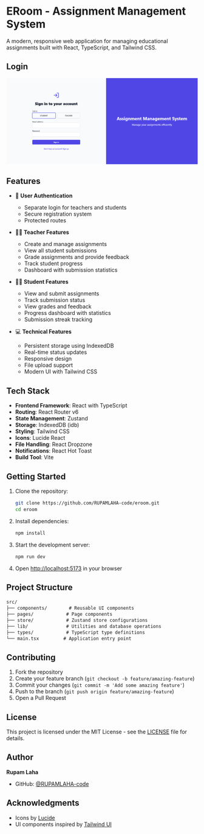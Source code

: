 # ERoom - Assignment Management System

A modern, responsive web application for managing educational assignments built with React, TypeScript, and Tailwind CSS.

## Login

![Homepage Screenshot](./images/image2.png)

## Features

- 🔐 **User Authentication**
  - Separate login for teachers and students
  - Secure registration system
  - Protected routes

- 👩‍🏫 **Teacher Features**
  - Create and manage assignments
  - View all student submissions
  - Grade assignments and provide feedback
  - Track student progress
  - Dashboard with submission statistics

- 👨‍🎓 **Student Features**
  - View and submit assignments
  - Track submission status
  - View grades and feedback
  - Progress dashboard with statistics
  - Submission streak tracking

- 💻 **Technical Features**
  - Persistent storage using IndexedDB
  - Real-time status updates
  - Responsive design
  - File upload support
  - Modern UI with Tailwind CSS

## Tech Stack

- **Frontend Framework**: React with TypeScript
- **Routing**: React Router v6
- **State Management**: Zustand
- **Storage**: IndexedDB (idb)
- **Styling**: Tailwind CSS
- **Icons**: Lucide React
- **File Handling**: React Dropzone
- **Notifications**: React Hot Toast
- **Build Tool**: Vite

## Getting Started

1. Clone the repository:
   ```bash
   git clone https://github.com/RUPAMLAHA-code/eroom.git
   cd eroom
   ```

2. Install dependencies:
   ```bash
   npm install
   ```

3. Start the development server:
   ```bash
   npm run dev
   ```

4. Open [http://localhost:5173](http://localhost:5173) in your browser

## Project Structure

```
src/
├── components/        # Reusable UI components
├── pages/            # Page components
├── store/            # Zustand store configurations
├── lib/              # Utilities and database operations
├── types/            # TypeScript type definitions
└── main.tsx         # Application entry point
```

## Contributing

1. Fork the repository
2. Create your feature branch (`git checkout -b feature/amazing-feature`)
3. Commit your changes (`git commit -m 'Add some amazing feature'`)
4. Push to the branch (`git push origin feature/amazing-feature`)
5. Open a Pull Request

## License

This project is licensed under the MIT License - see the [LICENSE](LICENSE) file for details.

## Author

**Rupam Laha**
- GitHub: [@RUPAMLAHA-code](https://github.com/RUPAMLAHA-code)

## Acknowledgments

- Icons by [Lucide](https://lucide.dev)
- UI components inspired by [Tailwind UI](https://tailwindui.com)
